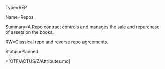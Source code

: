 Type=REP

Name=Repos

Summary=A Repo contract controls and manages the sale and repurchase of assets on the books.

RW=Classical repo and reverse repo agreements.

Status=Planned

=[OTF/ACTUS/Z/Attributes.md]
